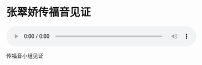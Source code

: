 # 张翠娇传福音见证

<audio style="width: 100%;" preload="false" controls controlslist="nodownload"><source src="//cdn.wechat.edu.pl/audio/mp3/old/27481.mp3" type="audio/mpeg">Your browser does not support the audio element.</audio>


<p>传福音小组见证</p>